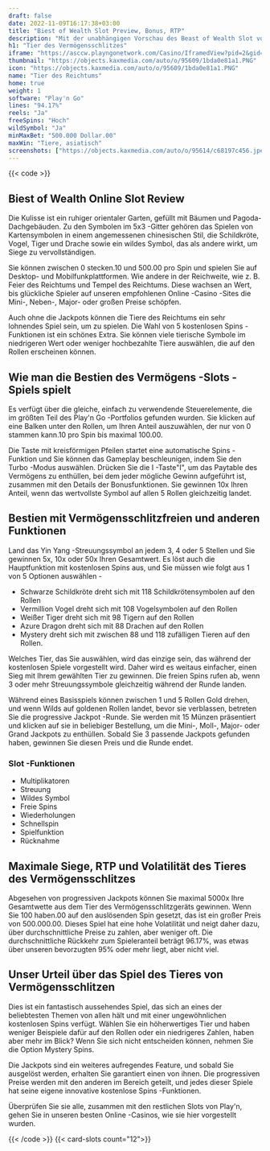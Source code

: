 ```yaml
---
draft: false
date: 2022-11-09T16:17:38+03:00
title: "Biest of Wealth Slot Preview, Bonus, RTP"
description: "Mit der unabhängigen Vorschau des Beast of Wealth Slot von Play'n Go können Sie kostenlos oder echtes Geld spielen und hier einen Bonus erhalten!"
h1: "Tier des Vermögensschlitzes"
iframe: "https://asccw.playngonetwork.com/Casino/IframedView?pid=2&gid=beastofwealth&lang=en_US&practice=1&channel=desktop&div=flashobject&width=100%25&height=100%25&user=&password=&ctx=&demo=2&brand=&lobby=&rccurrentsessiontime=0&rcintervaltime=0&rcaccounthistoryurl=&rccontinueurl=&rcexiturl=&rchistoryurlmode=&autoplaylimits=0&autoplayreset=0&callback=flashCallback&rcmga=&resourcelevel=0&hasjackpots=False&country=&pauseplay=&playlimit=&selftest=&sessiontime=&coreweburl=https://asccw.playngonetwork.com/&showpoweredby=True"
thumbnail: "https://objects.kaxmedia.com/auto/o/95609/1bda0e81a1.PNG"
icon: "https://objects.kaxmedia.com/auto/o/95609/1bda0e81a1.PNG"
name: "Tier des Reichtums"
home: true
weight: 1
software: "Play'n Go"
lines: "94.17%"
reels: "Ja"
freeSpins: "Hoch"
wildSymbol: "Ja"
minMaxBet: "500.000 Dollar.00"
maxWin: "Tiere, asiatisch"
screenshots: ["https://objects.kaxmedia.com/auto/o/95614/c68197c456.jpeg"]
---
```


{{< code >}}<h2>Biest of Wealth Online Slot Review</h2><p>Die Kulisse ist ein ruhiger orientaler Garten, gefüllt mit Bäumen und Pagoda-Dachgebäuden. Zu den Symbolen im 5x3 -Gitter gehören das Spielen von Kartensymbolen in einem angemessenen chinesischen Stil, die Schildkröte, Vogel, Tiger und Drache sowie ein wildes Symbol, das als andere wirkt, um Siege zu vervollständigen.</p><p>Sie können zwischen 0 stecken.10 und 500.00 pro Spin und spielen Sie auf Desktop- und Mobilfunkplattformen. Wie andere in der Reichweite, wie z. B. Feier des Reichtums und Tempel des Reichtums. Diese wachsen an Wert, bis glückliche Spieler auf unseren empfohlenen Online -Casino -Sites die Mini-, Neben-, Major- oder großen Preise schöpfen.</p><p>Auch ohne die Jackpots können die Tiere des Reichtums ein sehr lohnendes Spiel sein, um zu spielen. Die Wahl von 5 kostenlosen Spins -Funktionen ist ein schönes Extra. Sie können viele tierische Symbole im niedrigeren Wert oder weniger hochbezahlte Tiere auswählen, die auf den Rollen erscheinen können.</p><h2>Wie man die Bestien des Vermögens -Slots -Spiels spielt</h2><p>Es verfügt über die gleiche, einfach zu verwendende Steuerelemente, die im größten Teil des Play'n Go -Portfolios gefunden wurden. Sie klicken auf eine Balken unter den Rollen, um Ihren Anteil auszuwählen, der nur von 0 stammen kann.10 pro Spin bis maximal 100.00.</p><p>Die Taste mit kreisförmigen Pfeilen startet eine automatische Spins -Funktion und Sie können das Gameplay beschleunigen, indem Sie den Turbo -Modus auswählen. Drücken Sie die I -Taste"I", um das Paytable des Vermögens zu enthüllen, bei dem jeder mögliche Gewinn aufgeführt ist, zusammen mit den Details der Bonusfunktionen. Sie gewinnen 10x Ihren Anteil, wenn das wertvollste Symbol auf allen 5 Rollen gleichzeitig landet.</p><h2>Bestien mit Vermögensschlitzfreien und anderen Funktionen</h2><p>Land das Yin Yang -Streuungssymbol an jedem 3, 4 oder 5 Stellen und Sie gewinnen 5x, 10x oder 50x Ihren Gesamtwert. Es löst auch die Hauptfunktion mit kostenlosen Spins aus, und Sie müssen wie folgt aus 1 von 5 Optionen auswählen -</p><ul><li>Schwarze Schildkröte dreht sich mit 118 Schildkrötensymbolen auf den Rollen</li><li>Vermillion Vogel dreht sich mit 108 Vogelsymbolen auf den Rollen</li><li>Weißer Tiger dreht sich mit 98 Tigern auf den Rollen</li><li>Azure Dragon dreht sich mit 88 Drachen auf den Rollen</li><li>Mystery dreht sich mit zwischen 88 und 118 zufälligen Tieren auf den Rollen.</li></ul><p>Welches Tier, das Sie auswählen, wird das einzige sein, das während der kostenlosen Spiele vorgestellt wird. Daher wird es weitaus einfacher, einen Sieg mit Ihrem gewählten Tier zu gewinnen. Die freien Spins rufen ab, wenn 3 oder mehr Streuungssymbole gleichzeitig während der Runde landen.</p><p>Während eines Basisspiels können zwischen 1 und 5 Rollen Gold drehen, und wenn Wilds auf goldenen Rollen landet, bevor sie verblassen, betreten Sie die progressive Jackpot -Runde. Sie werden mit 15 Münzen präsentiert und klicken auf sie in beliebiger Bestellung, um die Mini-, Moll-, Major- oder Grand Jackpots zu enthüllen. Sobald Sie 3 passende Jackpots gefunden haben, gewinnen Sie diesen Preis und die Runde endet.</p><h3>
Slot -Funktionen</h3><ul>
<li></span>
Multiplikatoren</li>
<li></span>
Streuung</li>
<li></span>
Wildes Symbol</li>
<li></span>
Freie Spins</li>
<li></span>
Wiederholungen</li>
<li></span>
Schnellspin</li>
<li></span>
Spielfunktion</li>
<li></span>
Rücknahme</li></ul><h2>Maximale Siege, RTP und Volatilität des Tieres des Vermögensschlitzes</h2><p>Abgesehen von progressiven Jackpots können Sie maximal 5000x Ihre Gesamtwette aus dem Tier des Vermögensschlitzgeräts gewinnen. Wenn Sie 100 haben.00 auf den auslösenden Spin gesetzt, das ist ein großer Preis von 500.000.00. Dieses Spiel hat eine hohe Volatilität und neigt daher dazu, über durchschnittliche Preise zu zahlen, aber weniger oft. Die durchschnittliche Rückkehr zum Spieleranteil beträgt 96.17%, was etwas über unseren bevorzugten 95% oder mehr liegt, aber nicht viel.</p><h2>Unser Urteil über das Spiel des Tieres von Vermögensschlitzen</h2><p>Dies ist ein fantastisch aussehendes Spiel, das sich an eines der beliebtesten Themen von allen hält und mit einer ungewöhnlichen kostenlosen Spins verfügt. Wählen Sie ein höherwertiges Tier und haben weniger Beispiele dafür auf den Rollen oder ein niedrigeres Zahlen, haben aber mehr im Blick? Wenn Sie sich nicht entscheiden können, nehmen Sie die Option Mystery Spins.</p><p>Die Jackpots sind ein weiteres aufregendes Feature, und sobald Sie ausgelöst werden, erhalten Sie garantiert einen von ihnen. Die progressiven Preise werden mit den anderen im Bereich geteilt, und jedes dieser Spiele hat seine eigene innovative kostenlose Spins -Funktionen.</p><p>Überprüfen Sie sie alle, zusammen mit den restlichen Slots von Play'n, gehen Sie in unseren besten Online -Casinos, wie sie hier vorgestellt wurden.</p>{{< /code >}}
{{< card-slots count="12">}}